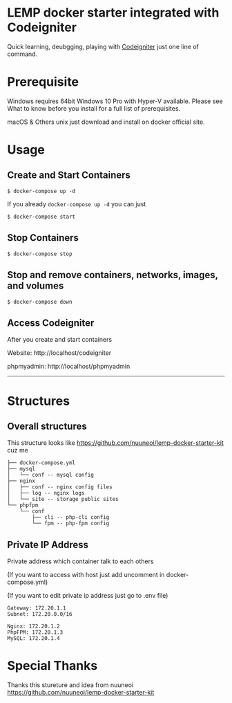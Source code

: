 # LEMP docker starter integrated with Codeigniter

Quick learning, deubgging, playing with [Codeigniter](https://codeigniter.com/) just one line of command.

# Prerequisite

Windows requires 64bit Windows 10 Pro with Hyper-V available. Please see What to know before you install for a full list of prerequisites.

macOS & Others unix just download and install on docker official site.

# Usage

## Create and Start Containers

```
$ docker-compose up -d
```

If you already ```docker-compose up -d``` you can just

```
$ docker-compose start
```

## Stop Containers

```
$ docker-compose stop
```

## Stop and remove containers, networks, images, and volumes

```
$ docker-compose down
```

## Access Codeigniter

After you create and start containers

Website: http://localhost/codeigniter

phpmyadmin: http://localhost/phpmyadmin

---

# Structures

## Overall structures

This structure looks like https://github.com/nuuneoi/lemp-docker-starter-kit cuz me 

```
├── docker-compose.yml
├── mysql
│   └── conf -- mysql config
├── nginx
│   ├── conf -- nginx config files
│   ├── log -- nginx logs
│   └── site -- storage public sites
└── phpfpm
    └── conf
        ├── cli -- php-cli config
        └── fpm -- php-fpm config
```
## Private IP Address 

Private address which container talk to each others


(If you want to access with host just add uncomment in docker-compose.yml)


(If you want to edit private ip address just go to .env file)

```
Gateway: 172.20.1.1
Subnet: 172.20.0.0/16

Nginx: 172.20.1.2
PhpFPM: 172.20.1.3
MySQL: 172.20.1.4
```

# Special Thanks

Thanks this stureture and idea from nuuneoi https://github.com/nuuneoi/lemp-docker-starter-kit
